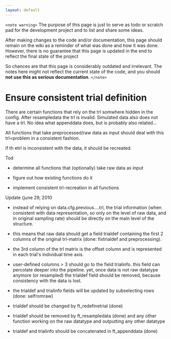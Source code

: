 ```yaml
---
layout: default
---
```


`<note warning>`
The purpose of this page is just to serve as todo or scratch pad for the development project and to list and share some ideas. 

After making changes to the code and/or documentation, this page should remain on the wiki as a reminder of what was done and how it was done. However, there is no guarantee that this page is updated in the end to reflect the final state of the project

So chances are that this page is considerably outdated and irrelevant. The notes here might not reflect the current state of the code, and you should **not use this as serious documentation**.
`</note>`

# Ensure consistent trial definition


There are certain functions that rely on the trl somwhere hidden in the config. After resampledata the trl is invalid. Simulated data also does not have a trl. No idea what appenddata does, but is probably also related...

All functions that take preprocessed/raw data as input should deal with this trl=problem in a consistent fashion. 

if th etrl is inconsistent with the data, it should be recreated. 

Tod

*  determine all functions that (optionally) take raw data as input

*  figure out how existing functions do it

*  implement consistent trl-recreation in all functions

Update (june 29, 2010

*  instead of relying on data.cfg.previous....trl, the trial information (when consistent with data representation, so only on the level of raw data, and in original sampling rate) should be directly on the main level of the structure.

*  this means that raw data should get a field trialdef containing the first 2 columns of the original trl-matrix (done: fixtrialdef and preprocessing).

*  the 3rd column of the trl matrix is the offset column and is represented in each trial's individual time axis.

*  user-defined columns > 3 should go to the field trialinfo. this field can percolate deeper into the pipeline. yet, once data is not raw datatype anymore (or resampled) the trialdef field should be removed, because consistency with the data is lost.

*  the trialdef and trialinfo fields will be updated by subselecting rows (done: selfromraw)

*  trialdef should be changed by ft_redefinetrial (done)

*  trialdef should be removed by ft_resampledata (done) and any other function working on the raw datatype and outputting any other datatype

*  trialdef and trialinfo should be concatenated in ft_appenddata (done)

